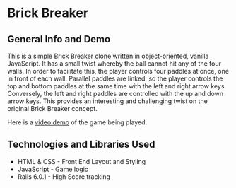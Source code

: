 # Brick Breaker

## General Info and Demo

This is a simple Brick Breaker clone written in object-oriented, vanilla JavaScript. It has a small twist whereby the ball cannot hit any of the four walls. In order to facilitate this, the player controls four paddles at once, one in front of each wall. Parallel paddles are linked, so the player controls the top and bottom paddles at the same time with the left and right arrow keys. Conversely, the left and right paddles are controlled with the up and down arrow keys. This provides an interesting and challenging twist on the original Brick Breaker concept.

Here is a [video demo](https://www.youtube.com/watch?v=lA5K1tV0JIc) of the game being played.

## Technologies and Libraries Used

* HTML & CSS - Front End Layout and Styling
* JavaScript - Game logic
* Rails 6.0.1 - High Score tracking
